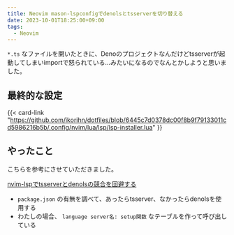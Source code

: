 ```yaml
---
title: Neovim mason-lspconfigでdenolsとtsserverを切り替える
date: 2023-10-01T18:25:00+09:00
tags:
  - Neovim
---
```


`*.ts` なファイルを開いたときに、Denoのプロジェクトなんだけどtsserverが起動してしまいimportで怒られている…みたいになるのでなんとかしようと思いました。

## 最終的な設定

{{< card-link "https://github.com/ikorihn/dotfiles/blob/6445c7d0378dc00f8b9f79133011cd5986216b5b/.config/nvim/lua/lsp/lsp-installer.lua" }}

## やったこと

こちらを参考にさせていただきました。

[nvim-lspでtsserverとdenolsの競合を回避する](https://zenn.dev/kawarimidoll/articles/2b57745045b225)

- `package.json` の有無を調べて、あったらtsserver、なかったらdenolsを使用する
- わたしの場合、 `language server名: setup関数` なテーブルを作って呼び出している
